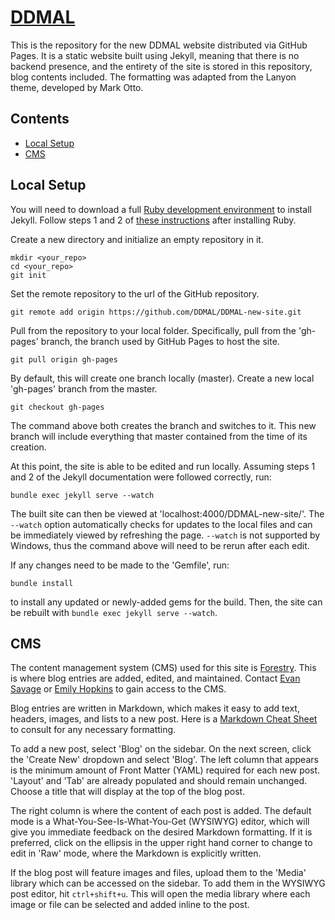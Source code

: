 # [DDMAL](https://DDMAL.github.io/DDMAL-new-site)

This is the repository for the new DDMAL website distributed via GitHub Pages. It is a static website built using Jekyll, meaning that there is no backend presence, and the entirety of the site is stored in this repository, blog contents included. The formatting was adapted from the Lanyon theme, developed by Mark Otto.

## Contents

- [Local Setup](#setup)
- [CMS](#cms)

## Local Setup

You will need to download a full [Ruby development environment](https://jekyllrb.com/docs/installation/) to install Jekyll. Follow steps 1 and 2 of [these instructions](https://jekyllrb.com/docs/) after installing Ruby. 

Create a new directory and initialize an empty repository in it. 

```
mkdir <your_repo>
cd <your_repo>
git init
```

Set the remote repository to the url of the GitHub repository.

```
git remote add origin https://github.com/DDMAL/DDMAL-new-site.git
```

Pull from the repository to your local folder. Specifically, pull from the 'gh-pages' branch, the branch used by GitHub Pages to host the site. 

```
git pull origin gh-pages
```

By default, this will create one branch locally (master). Create a new local 'gh-pages' branch from the master.

```
git checkout gh-pages
```

The command above both creates the branch and switches to it. This new branch will include everything that master contained from the time of its creation. 

At this point, the site is able to be edited and run locally. Assuming steps 1 and 2 of the Jekyll documentation were followed correctly, run:

```
bundle exec jekyll serve --watch
```

The built site can then be viewed at 'localhost:4000/DDMAL-new-site/'. The `--watch` option automatically checks for updates to the local files and can be immediately viewed by refreshing the page. `--watch` is not supported by Windows, thus the command above will need to be rerun after each edit. 

If any changes need to be made to the 'Gemfile', run: 

```
bundle install
```

to install any updated or newly-added gems for the build. Then, the site can be rebuilt with `bundle exec jekyll serve --watch`. 

## CMS

The content management system (CMS) used for this site is [Forestry](https://forestry.io/). This is where blog entries are added, edited, and maintained. Contact [Evan Savage](mailto:evan.savage@mail.mcgill.ca) or [Emily Hopkins](mailto:emily.hopkins@mcgill.ca) to gain access to the CMS.

Blog entries are written in Markdown, which makes it easy to add text, headers, images, and lists to a new post. Here is a [Markdown Cheat Sheet](https://github.com/adam-p/markdown-here/wiki/Markdown-Cheatsheet) to consult for any necessary formatting.  

To add a new post, select 'Blog' on the sidebar. On the next screen, click the 'Create New' dropdown and select 'Blog'. The left column that appears is the minimum amount of Front Matter (YAML) required for each new post. 'Layout' and 'Tab' are already populated and should remain unchanged. Choose a title that will display at the top of the blog post. 

The right column is where the content of each post is added. The default mode is a What-You-See-Is-What-You-Get (WYSIWYG) 
editor, which will give you immediate feedback on the desired Markdown formatting. If it is preferred, click on the ellipsis in the upper right hand corner to change to edit in 'Raw' mode, where the Markdown is explicitly written. 

If the blog post will feature images and files, upload them to the 'Media' library which can be accessed on the sidebar. To add them in the WYSIWYG post editor, hit `ctrl+shift+u`. This will open the media library where each image or file can be selected and added inline to the post. 
